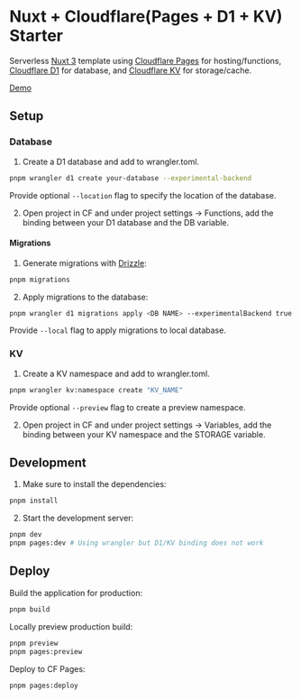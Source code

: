 # Nuxt + Cloudflare(Pages + D1 + KV) Starter

Serverless [Nuxt 3](https://nuxt.com) template using [Cloudflare Pages](https://developers.cloudflare.com/pages) for hosting/functions, [Cloudflare D1](https://developers.cloudflare.com/d1) for database, and [Cloudflare KV](https://developers.cloudflare.com/workers/runtime-apis/kv) for storage/cache.

[Demo](https://c3-test.pages.dev)

## Setup

### Database

1. Create a D1 database and add to wrangler.toml.

```bash
pnpm wrangler d1 create your-database --experimental-backend
```

Provide optional `--location` flag to specify the location of the database.


2. Open project in CF and under project settings -> Functions, add the binding between your D1 database and the DB variable.

#### Migrations

1. Generate migrations with [Drizzle](https://orm.drizzle.team):

```bash
pnpm migrations
```

2. Apply migrations to the database:

```bash
pnpm wrangler d1 migrations apply <DB NAME> --experimentalBackend true
```

Provide `--local` flag to apply migrations to local database.

### KV

1. Create a KV namespace and add to wrangler.toml.

```bash
pnpm wrangler kv:namespace create "KV_NAME" 
```

Provide optional `--preview` flag to create a preview namespace.

2. Open project in CF and under project settings -> Variables, add the binding between your KV namespace and the STORAGE variable.


## Development

1. Make sure to install the dependencies:

```bash
pnpm install
```

2. Start the development server:

```bash
pnpm dev
pnpm pages:dev # Using wrangler but D1/KV binding does not work
```

## Deploy

Build the application for production:

```bash
pnpm build
```

Locally preview production build:

```bash
pnpm preview
pnpm pages:preview
```

Deploy to CF Pages:

```bash
pnpm pages:deploy
```
